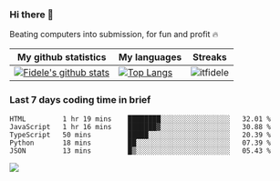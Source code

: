 ### Hi there 👋
<p>Beating computers into submission, for fun and profit 🔥</p>

|My github statistics|My languages|Streaks|
|-|-|-|
|[![Fidele's github stats](https://github-readme-stats.vercel.app/api?username=itfidele&count_private=true&show_icons=true&theme=dark&hide_title=true)](https://github.com/itfidele)|[![Top Langs](https://github-readme-stats.vercel.app/api/top-langs/?username=itfidele&show_icons=true&langs_count=10&theme=dark&layout=compact&hide_title=true)](https://github.com/itfidele)|![itfidele](https://github-readme-streak-stats.herokuapp.com/?user=itfidele&theme=dark)

### Last 7 days coding time in brief
<!--START_SECTION:waka-->

```text
HTML         1 hr 19 mins    ████████░░░░░░░░░░░░░░░░░   32.01 %
JavaScript   1 hr 16 mins    ███████▓░░░░░░░░░░░░░░░░░   30.88 %
TypeScript   50 mins         █████░░░░░░░░░░░░░░░░░░░░   20.39 %
Python       18 mins         ██░░░░░░░░░░░░░░░░░░░░░░░   07.39 %
JSON         13 mins         █▒░░░░░░░░░░░░░░░░░░░░░░░   05.43 %
```

<!--END_SECTION:waka-->

![](https://komarev.com/ghpvc/?username=itfidele)
